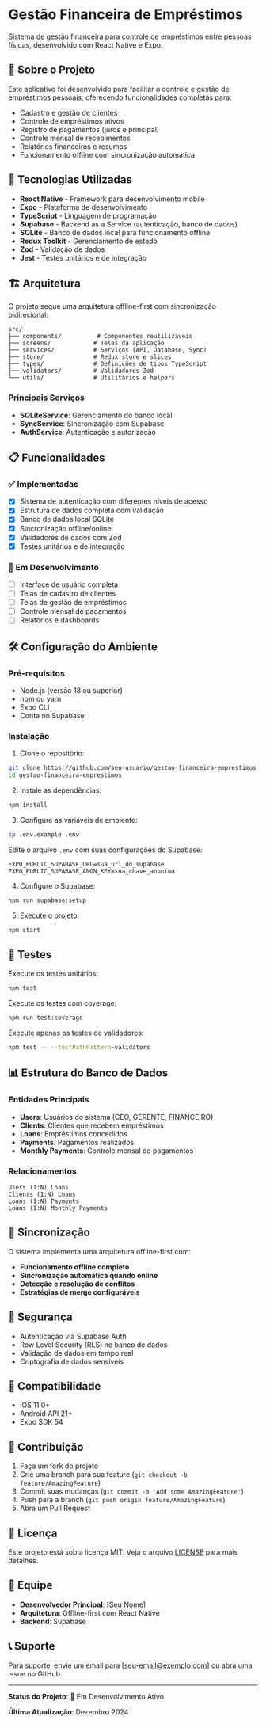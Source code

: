 # Gestão Financeira de Empréstimos

Sistema de gestão financeira para controle de empréstimos entre pessoas físicas, desenvolvido com React Native e Expo.

## 📱 Sobre o Projeto

Este aplicativo foi desenvolvido para facilitar o controle e gestão de empréstimos pessoais, oferecendo funcionalidades completas para:

- Cadastro e gestão de clientes
- Controle de empréstimos ativos
- Registro de pagamentos (juros e principal)
- Controle mensal de recebimentos
- Relatórios financeiros e resumos
- Funcionamento offline com sincronização automática

## 🚀 Tecnologias Utilizadas

- **React Native** - Framework para desenvolvimento mobile
- **Expo** - Plataforma de desenvolvimento
- **TypeScript** - Linguagem de programação
- **Supabase** - Backend as a Service (autenticação, banco de dados)
- **SQLite** - Banco de dados local para funcionamento offline
- **Redux Toolkit** - Gerenciamento de estado
- **Zod** - Validação de dados
- **Jest** - Testes unitários e de integração

## 🏗️ Arquitetura

O projeto segue uma arquitetura offline-first com sincronização bidirecional:

```
src/
├── components/          # Componentes reutilizáveis
├── screens/            # Telas da aplicação
├── services/           # Serviços (API, Database, Sync)
├── store/              # Redux store e slices
├── types/              # Definições de tipos TypeScript
├── validators/         # Validadores Zod
└── utils/              # Utilitários e helpers
```

### Principais Serviços

- **SQLiteService**: Gerenciamento do banco local
- **SyncService**: Sincronização com Supabase
- **AuthService**: Autenticação e autorização

## 📋 Funcionalidades

### ✅ Implementadas

- [x] Sistema de autenticação com diferentes níveis de acesso
- [x] Estrutura de dados completa com validação
- [x] Banco de dados local SQLite
- [x] Sincronização offline/online
- [x] Validadores de dados com Zod
- [x] Testes unitários e de integração

### 🚧 Em Desenvolvimento

- [ ] Interface de usuário completa
- [ ] Telas de cadastro de clientes
- [ ] Telas de gestão de empréstimos
- [ ] Controle mensal de pagamentos
- [ ] Relatórios e dashboards

## 🛠️ Configuração do Ambiente

### Pré-requisitos

- Node.js (versão 18 ou superior)
- npm ou yarn
- Expo CLI
- Conta no Supabase

### Instalação

1. Clone o repositório:
```bash
git clone https://github.com/seu-usuario/gestao-financeira-emprestimos.git
cd gestao-financeira-emprestimos
```

2. Instale as dependências:
```bash
npm install
```

3. Configure as variáveis de ambiente:
```bash
cp .env.example .env
```

Edite o arquivo `.env` com suas configurações do Supabase:
```env
EXPO_PUBLIC_SUPABASE_URL=sua_url_do_supabase
EXPO_PUBLIC_SUPABASE_ANON_KEY=sua_chave_anonima
```

4. Configure o Supabase:
```bash
npm run supabase:setup
```

5. Execute o projeto:
```bash
npm start
```

## 🧪 Testes

Execute os testes unitários:
```bash
npm test
```

Execute os testes com coverage:
```bash
npm run test:coverage
```

Execute apenas os testes de validadores:
```bash
npm test -- --testPathPattern=validators
```

## 📊 Estrutura do Banco de Dados

### Entidades Principais

- **Users**: Usuários do sistema (CEO, GERENTE, FINANCEIRO)
- **Clients**: Clientes que recebem empréstimos
- **Loans**: Empréstimos concedidos
- **Payments**: Pagamentos realizados
- **Monthly Payments**: Controle mensal de pagamentos

### Relacionamentos

```
Users (1:N) Loans
Clients (1:N) Loans
Loans (1:N) Payments
Loans (1:N) Monthly Payments
```

## 🔄 Sincronização

O sistema implementa uma arquitetura offline-first com:

- **Funcionamento offline completo**
- **Sincronização automática quando online**
- **Detecção e resolução de conflitos**
- **Estratégias de merge configuráveis**

## 🔐 Segurança

- Autenticação via Supabase Auth
- Row Level Security (RLS) no banco de dados
- Validação de dados em tempo real
- Criptografia de dados sensíveis

## 📱 Compatibilidade

- iOS 11.0+
- Android API 21+
- Expo SDK 54

## 🤝 Contribuição

1. Faça um fork do projeto
2. Crie uma branch para sua feature (`git checkout -b feature/AmazingFeature`)
3. Commit suas mudanças (`git commit -m 'Add some AmazingFeature'`)
4. Push para a branch (`git push origin feature/AmazingFeature`)
5. Abra um Pull Request

## 📄 Licença

Este projeto está sob a licença MIT. Veja o arquivo [LICENSE](LICENSE) para mais detalhes.

## 👥 Equipe

- **Desenvolvedor Principal**: [Seu Nome]
- **Arquitetura**: Offline-first com React Native
- **Backend**: Supabase

## 📞 Suporte

Para suporte, envie um email para [seu-email@exemplo.com] ou abra uma issue no GitHub.

---

**Status do Projeto**: 🚧 Em Desenvolvimento Ativo

**Última Atualização**: Dezembro 2024

<!-- GitHub Actions configuradas e Secrets adicionados ✅ -->